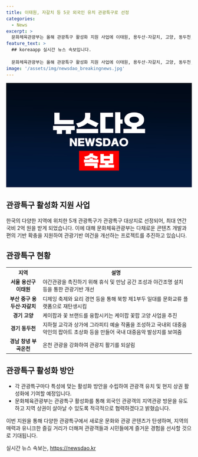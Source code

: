 ```yaml
---
title: 이태원, 자갈치 등 5곳 외국인 유치 관광특구로 선정
categories:
  - News
excerpt: >
  문화체육관광부는 올해 관광특구 활성화 지원 사업에 이태원, 용두산·자갈치, 고양, 동두천, 부곡온천을 선정했다. 이를 통해 각 관광특구는 연간 최대 2억 원의 국비를 받으며, 관광객 유치와 지역 상권 활성화를 위한 다양한 활동을 추진할 예정이다. 이들 관광특구는 휴식 및 문화활동 공간 조성, 야간경관 조성, 그라피티 예술 작품 및 공연 등을 통해 관광객에게 다채로운 경험을 제공할 것으로 기대된다.
feature_text: >
  ## koreaapp 실시간 뉴스 속보입니다.

  문화체육관광부는 올해 관광특구 활성화 지원 사업에 이태원, 용두산·자갈치, 고양, 동두천, 부곡온천을 선정했다. 이를 통해 각 관광특구는 연간 최대 2억 원의 국비를 받으며, 관광객 유치와 지역 상권 활성화를 위한 다양한 활동을 추진할 예정이다. 이들 관광특구는 휴식 및 문화활동 공간 조성, 야간경관 조성, 그라피티 예술 작품 및 공연 등을 통해 관광객에게 다채로운 경험을 제공할 것으로 기대된다.
image: '/assets/img/newsdao_breakingnews.jpg'
---
```


<p><img src="/assets/img/newsdao_breakingnews.jpg" alt="koreaapp 속보" /></p>

<h2 data-ke-size="size26">관광특구 활성화 지원 사업</h2>

<p data-ke-size="size16">한국의 다양한 지역에 위치한 5개 관광특구가 관광특구 대상지로 선정되어, 최대 연간 국비 2억 원을 받게 되었습니다. 이에 대해 문화체육관광부는 다채로운 콘텐츠 개발과 편의 기반 확충을 지원하여 관광기반 여건을 개선하는 프로젝트를 추진하고 있습니다.</p>

<h2 data-ke-size="size26">관광특구 현황</h2>

<table>
    <tr>
        <th>지역</th>
        <th>설명</th>
    </tr>
    <tr>
        <td style="text-align: center; height: 17px;"><b>서울 용산구 이태원</b></td>
        <td>야간관광을 촉진하기 위해 휴식 및 만남 공간 조성과 야간조명 설치 등을 통한 관광기반 개선</td>
    </tr>
    <tr>
        <td style="text-align: center; height: 17px;"><b>부산 중구 용두산·자갈치</b></td>
        <td>디제잉 축제와 요리 경연 등을 통해 북항 제1부두 일대를 문화교류 플랫폼으로 재탄생시킴</td>
    </tr>
    <tr>
        <td style="text-align: center; height: 17px;"><b>경기 고양</b></td>
        <td>케이팝과 꽃 브랜드를 융합시키는 케이팝 꽃팝 고양 사업을 추진</td>
    </tr>
    <tr>
        <td style="text-align: center; height: 17px;"><b>경기 동두천</b></td>
        <td>지하철 교각과 상가에 그라피티 예술 작품을 조성하고 국내외 대중음악인의 팝아트 초상화 등을 만들어 국내 대중음악 발상지를 보여줌</td>
    </tr>
        <td style="text-align: center; height: 17px;"><b>경남 창녕 부곡온천</b></td>
        <td>온천 관광을 강화하여 관광지 활기를 되살림</td>
    </tr>
</table>

<h2 data-ke-size="size26">관광특구 활성화 방안</h2>

<ul>
    <li> 각 관광특구마다 특성에 맞는 활성화 방안을 수립하여 관광객 유치 및 현지 상권 활성화에 기여할 예정입니다.
    </li>
    <li> 문화체육관광부는 관광특구 활성화를 통해 외국인 관광객의 지역관광 방문을 유도하고 지역 상권이 살아날 수 있도록 적극적으로 협력하겠다고 밝혔습니다.
    </li>
</ul>

<p data-ke-size="size16">이번 지원을 통해 다양한 관광특구에서 새로운 문화와 관광 콘텐츠가 탄생하며, 지역의 매력과 유니크한 즐길 거리가 더해져 관광객들과 시민들에게 즐거운 경험을 선사할 것으로 기대됩니다.</p>
실시간 뉴스 속보는, <a href="https://newsdao.kr" rel="dofollow">https://newsdao.kr</a>


